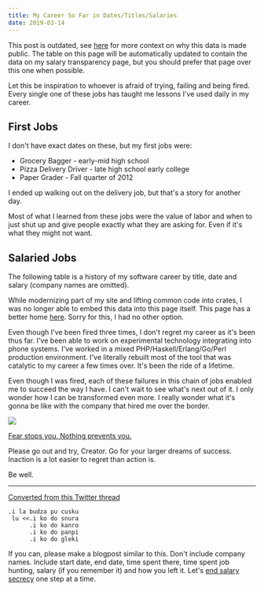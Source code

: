 ```yaml
---
title: My Career So Far in Dates/Titles/Salaries
date: 2019-03-14
---
```


<div class="warning"><xeblog-conv name="Cadey" mood="coffee">This post is
outdated, see <a href="/salary-transparency">here</a> for more context on why
this data is made public. The table on this page will be automatically updated
to contain the data on my salary transparency page, but you should prefer that
page over this one when possible.</xeblog-conv></div>

Let this be inspiration to whoever is afraid of trying, failing and being fired.
Every single one of these jobs has taught me lessons I've used daily in my
career.

## First Jobs

I don't have exact dates on these, but my first jobs were:

- Grocery Bagger - early-mid high school
- Pizza Delivery Driver - late high school early college
- Paper Grader - Fall quarter of 2012

I ended up walking out on the delivery job, but that's a story for another day.

Most of what I learned from these jobs were the value of labor and when to just
shut up and give people exactly what they are asking for. Even if it's what they
might not want.

## Salaried Jobs

The following table is a history of my software career by title, date and salary
(company names are omitted).

<xeblog-conv name="Cadey" mood="coffee">While modernizing part of my site and
lifting common code into crates, I was no longer able to embed this data into
this page itself. This page has a better home [here](/salary-transparency).
Sorry for this, I had no other option.
</xeblog-conv>

Even though I've been fired three times, I don't regret my career as it's been
thus far. I've been able to work on experimental technology integrating into
phone systems. I've worked in a mixed PHP/Haskell/Erlang/Go/Perl production
environment. I've literally rebuilt most of the tool that was catalytic to my
career a few times over. It's been the ride of a lifetime.

Even though I was fired, each of these failures in this chain of jobs enabled me
to succeed the way I have. I can't wait to see what's next out of it. I only
wonder how I can be transformed even more. I really wonder what it's gonna be
like with the company that hired me over the border.

![](/static/img/my-career.jpeg)

[Fear stops you. Nothing prevents you.](https://twitter.com/theprincessxena/status/1106119712025382912?s=21)

Please go out and try, Creator. Go for your larger dreams of success. Inaction
is a lot easier to regret than action is.

Be well.

---

[Converted from this Twitter thread](https://twitter.com/theprincessxena/status/1106302720346980352)

```
.i la budza pu cusku
 lu <<.i ko do snura
      .i ko do kanro
      .i ko do panpi
      .i ko do gleki
```

If you can, please make a blogpost similar to this. Don't include company names.
Include start date, end date, time spent there, time spent job hunting, salary
(if you remember it) and how you left it. Let's
[end salary secrecy](https://web.archive.org/web/20190403165849/https://thegirlpowercode.com/2018/09/12/is-salary-secrecy-coming-to-an-end/)
one step at a time.
